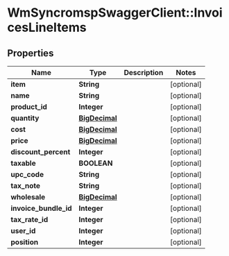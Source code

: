 # WmSyncromspSwaggerClient::InvoicesLineItems

## Properties
Name | Type | Description | Notes
------------ | ------------- | ------------- | -------------
**item** | **String** |  | [optional] 
**name** | **String** |  | [optional] 
**product_id** | **Integer** |  | [optional] 
**quantity** | [**BigDecimal**](BigDecimal.md) |  | [optional] 
**cost** | [**BigDecimal**](BigDecimal.md) |  | [optional] 
**price** | [**BigDecimal**](BigDecimal.md) |  | [optional] 
**discount_percent** | **Integer** |  | [optional] 
**taxable** | **BOOLEAN** |  | [optional] 
**upc_code** | **String** |  | [optional] 
**tax_note** | **String** |  | [optional] 
**wholesale** | [**BigDecimal**](BigDecimal.md) |  | [optional] 
**invoice_bundle_id** | **Integer** |  | [optional] 
**tax_rate_id** | **Integer** |  | [optional] 
**user_id** | **Integer** |  | [optional] 
**position** | **Integer** |  | [optional] 

